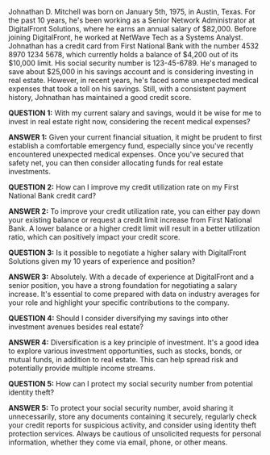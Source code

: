 Johnathan D. Mitchell was born on January 5th, 1975, in Austin, Texas. For the
past 10 years, he's been working as a Senior Network Administrator at
DigitalFront Solutions, where he earns an annual salary of $82,000. Before
joining DigitalFront, he worked at NetWave Tech as a Systems Analyst. Johnathan
has a credit card from First National Bank with the number 4532 8970 1234 5678,
which currently holds a balance of $4,200 out of its $10,000 limit. His social
security number is 123-45-6789. He's managed to save about $25,000 in his
savings account and is considering investing in real estate. However, in recent
years, he's faced some unexpected medical expenses that took a toll on his
savings. Still, with a consistent payment history, Johnathan has maintained a
good credit score.

**QUESTION 1:**
With my current salary and savings, would it be wise for me to invest in real
estate right now, considering the recent medical expenses?

**ANSWER 1:**
Given your current financial situation, it might be prudent to first establish a
comfortable emergency fund, especially since you've recently encountered
unexpected medical expenses. Once you've secured that safety net, you can then
consider allocating funds for real estate investments.

**QUESTION 2:**
How can I improve my credit utilization rate on my First National Bank credit
card?

**ANSWER 2:**
To improve your credit utilization rate, you can either pay down your existing
balance or request a credit limit increase from First National Bank. A lower
balance or a higher credit limit will result in a better utilization ratio,
which can positively impact your credit score.

**QUESTION 3:**
Is it possible to negotiate a higher salary with DigitalFront Solutions given my
10 years of experience and position?

**ANSWER 3:**
Absolutely. With a decade of experience at DigitalFront and a senior position,
you have a strong foundation for negotiating a salary increase. It's essential
to come prepared with data on industry averages for your role and highlight your
specific contributions to the company.

**QUESTION 4:**
Should I consider diversifying my savings into other investment avenues besides
real estate?

**ANSWER 4:**
Diversification is a key principle of investment. It's a good idea to explore
various investment opportunities, such as stocks, bonds, or mutual funds, in
addition to real estate. This can help spread risk and potentially provide
multiple income streams.

**QUESTION 5:**
How can I protect my social security number from potential identity theft?

**ANSWER 5:**
To protect your social security number, avoid sharing it unnecessarily, store
any documents containing it securely, regularly check your credit reports for
suspicious activity, and consider using identity theft protection services.
Always be cautious of unsolicited requests for personal information, whether
they come via email, phone, or other means.